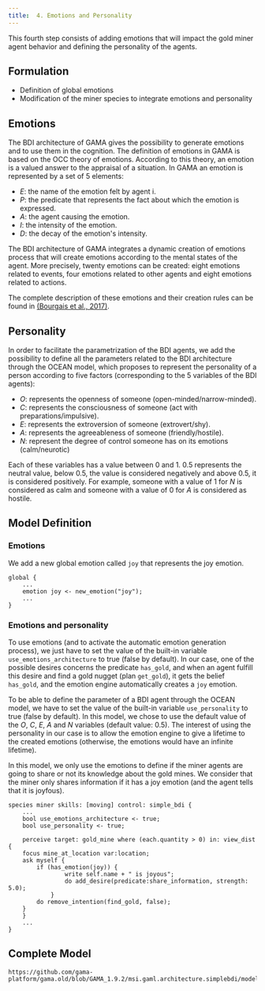 ```yaml
---
title:  4. Emotions and Personality
---
```


This fourth step consists of adding emotions that will impact the gold miner agent behavior and defining the personality of the agents.

## Formulation

* Definition of global emotions
* Modification of the miner species to integrate emotions and personality

## Emotions
The BDI architecture of GAMA gives the possibility to generate emotions and to use them in the cognition. The definition of emotions in GAMA is based on the OCC theory of emotions. According to this theory, an emotion is a valued answer to the appraisal of a situation. In GAMA an emotion is represented by a set of 5 elements:

* _E_: the name of the emotion felt by agent i.
* _P_: the predicate that represents the fact about which the emotion is expressed.
* _A_: the agent causing the emotion.
* _I_: the intensity of the emotion.
* _D_: the decay of the emotion's intensity.

The BDI architecture of GAMA integrates a dynamic creation of emotions process that will create emotions according to the mental states of the agent. More precisely, twenty emotions can be created: eight emotions related to events, four emotions related to other agents and eight emotions related to actions. 

The complete description of these emotions and their creation rules can be found in [(Bourgais et al., 2017)](https://hal.archives-ouvertes.fr/hal-01573384/document).

## Personality
In order to facilitate the parametrization of the BDI agents, we add the possibility to define all the parameters related to the BDI architecture through the OCEAN model, which proposes to represent the personality of a person according to five factors (corresponding to the 5 variables of the BDI agents):

* _O_: represents the openness of someone (open-minded/narrow-minded).
* _C_: represents the consciousness of someone (act with preparations/impulsive).
* _E_: represents the extroversion of someone (extrovert/shy).
* _A_: represents the agreeableness of someone (friendly/hostile).
* _N_: represent the degree of control someone has on its emotions (calm/neurotic)

Each of these variables has a value between 0 and 1. 0.5 represents the neutral value, below 0.5, the value is considered negatively and above 0.5, it is considered positively. For example, someone with a value of 1 for _N_ is considered as calm and someone with a value of 0 for _A_ is considered as hostile.

## Model Definition
### Emotions

We add a new global emotion called `joy` that represents the joy emotion.

```
global {
    ...
    emotion joy <- new_emotion("joy");
    ...
}
```

### Emotions and personality

To use emotions (and to activate the automatic emotion generation process), we just have to set the value of the built-in variable `use_emotions_architecture` to true (false by default). In our case, one of the possible desires concerns the predicate `has_gold`, and when an agent fulfill this desire and find a gold nugget (plan `get_gold`), it gets the belief `has_gold`, and the emotion engine automatically creates a `joy` emotion. 

To be able to define the parameter of a BDI agent through the OCEAN model, we have to set the value of the built-in variable `use_personality` to true (false by default). In this model, we chose to use the default value of the _O_, _C_, _E_, _A_ and _N_ variables (default value: 0.5). The interest of using the personality in our case is to allow the emotion engine to give a lifetime to the created emotions (otherwise, the emotions would have an infinite lifetime).

In this model, we only use the emotions to define if the miner agents are going to share or not its knowledge about the gold mines. We consider that the miner only shares information if it has a joy emotion (and the agent tells that it is joyfous).
```
species miner skills: [moving] control: simple_bdi {
    ...
    bool use_emotions_architecture <- true;
    bool use_personality <- true;
		
    perceive target: gold_mine where (each.quantity > 0) in: view_dist {
	focus mine_at_location var:location;
	ask myself {
	    if (has_emotion(joy)) { 
                write self.name + " is joyous";
                do add_desire(predicate:share_information, strength: 5.0);
            }
	    do remove_intention(find_gold, false);
	}
    }
    ...
}
```

## Complete Model

```gaml reference
https://github.com/gama-platform/gama.old/blob/GAMA_1.9.2/msi.gaml.architecture.simplebdi/models/BDI%20Architecture/models/Tutorial/BDI%20tutorial%204.gaml
```

